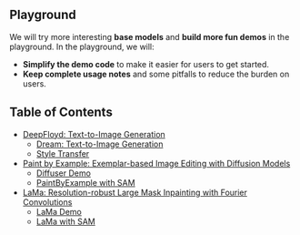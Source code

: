 ## Playground

We will try more interesting **base models** and **build more fun demos** in the playground. In the playground, we will:

- **Simplify the demo code** to make it easier for users to get started.
- **Keep complete usage notes** and some pitfalls to reduce the burden on users.

## Table of Contents
- [DeepFloyd: Text-to-Image Generation](./DeepFloyd/)
  - [Dream: Text-to-Image Generation](./DeepFloyd/dream.py)
  - [Style Transfer](./DeepFloyd/style_transfer.py)
- [Paint by Example: Exemplar-based Image Editing with Diffusion Models](./PaintByExample/)
  - [Diffuser Demo](./PaintByExample/paint_by_example.py)
  - [PaintByExample with SAM](./PaintByExample/sam_paint_by_example.py)
- [LaMa: Resolution-robust Large Mask Inpainting with Fourier Convolutions](./LaMa/)
  - [LaMa Demo](./LaMa/lama_inpaint_demo.py)
  - [LaMa with SAM](./LaMa/sam_lama.py)
